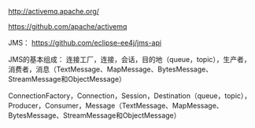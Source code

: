 http://activemq.apache.org/


https://github.com/apache/activemq

JMS：
https://github.com/eclipse-ee4j/jms-api


JMS的基本组成：
连接工厂，连接，会话，目的地（queue，topic），生产者，消费者，消息（TextMessage、MapMessage、BytesMessage、StreamMessage和ObjectMessage）

ConnectionFactory，Connection，Session，Destination（queue，topic），Producer，Consumer，Message（TextMessage、MapMessage、BytesMessage、StreamMessage和ObjectMessage）













































